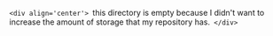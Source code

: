 `<div align='center'> `this directory is empty because I didn't want to increase the amount of storage that my repository has.` </div>`
